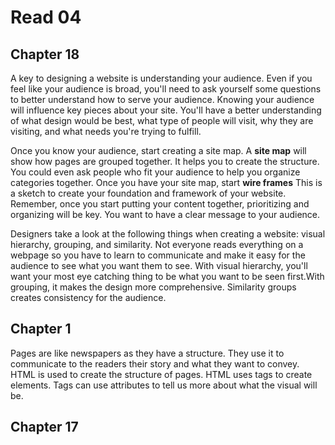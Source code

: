# Read 04

## Chapter 18
A key to designing a website is understanding your audience. Even if you feel like your audience is broad, you'll need to ask yourself some questions to better understand how to serve your audience. Knowing your audience will influence key pieces about your site. You'll have a better understanding of what design would be best, what type of people will visit, why they are visiting, and what needs you're trying to fulfill.

Once you know your audience, start creating a site map. A **site map** will show how pages are grouped together. It helps you to create the structure. You could even ask people who fit your audience to help you organize categories together. Once you have your site map, start **wire frames** This is a sketch to create your foundation and framework of your website. Remember, once you start putting your content together, prioritizing and organizing will be key. You want to have a clear message to your audience.

Designers take a look at the following things when creating a website: visual hierarchy, grouping, and similarity. Not everyone reads everything on a webpage so you have to learn to communicate and make it easy for the audience to see what you want them to see. With visual hierarchy, you'll want your most eye catching thing to be what you want to be seen first.With grouping, it makes the design more comprehensive. Similarity groups creates consistency for the audience.

## Chapter 1
Pages are like newspapers as they have a structure. They use it to communicate to the readers their story and what they want to convey. HTML is used to create the structure of pages. HTML uses tags to create elements. Tags can use attributes to tell us more about what the visual will be.

## Chapter 17
